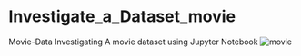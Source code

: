 # Investigate_a_Dataset_movie
Movie-Data
Investigating A movie dataset using Jupyter Notebook
![movie](https://user-images.githubusercontent.com/58599482/227531329-5bb22d69-cca5-4c0c-a979-cbf32d78d438.jpg)
